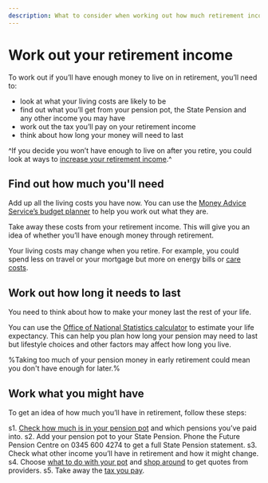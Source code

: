 ```yaml
---
description: What to consider when working out how much retirement income you’ll have, including your pension, other sources of income and costs.
---
```


# Work out your retirement income

To work out if you’ll have enough money to live on in retirement, you’ll need to:

- look at what your living costs are likely to be
- find out what you’ll get from your pension pot, the State Pension and any other income you may have
- work out the tax you’ll pay on your retirement income
- think about how long your money will need to last

^If you decide you won’t have enough to live on after you retire, you could look at ways to [increase your retirement income](making-money-last).^

## Find out how much you'll need

Add up all the living costs you have now. You can use the [Money Advice Service’s budget planner](https://www.moneyadviceservice.org.uk/en/tools/budget-planner) to help you work out what they are.

Take away these costs from your retirement income. This will give you an idea of whether you’ll have enough money through retirement.

Your living costs may change when you retire. For example, you could spend less on travel or your mortgage but more on energy bills or [care costs](/care-costs).

## Work out how long it needs to last

You need to think about how to make your money last the rest of your life. 

You can use the [Office of National Statistics calculator](/http://visual.ons.gov.uk/how-long-will-my-pension-need-to-last/) to estimate your life expectancy. This can help you plan how long your pension may need to last but lifestyle choices and other factors may affect how long you live.

%Taking too much of your pension money in early retirement could mean you don't have enough for later.%

## Work what you might have

To get an idea of how much you’ll have in retirement, follow these steps:

s1. [Check how much is in your pension pot](/pension-pot-value) and which pensions you’ve paid into.
s2. Add your pension pot to your State Pension. Phone the Future Pension Centre on 0345 600 4274 to get a full State Pension statement.
s3. Check what other income you’ll have in retirement and how it might change.
s4. Choose [what to do with your pot](/pension-pot-options) and [shop around](/shop-around) to get quotes from providers.
s5. Take away the [tax you pay](/tax).
